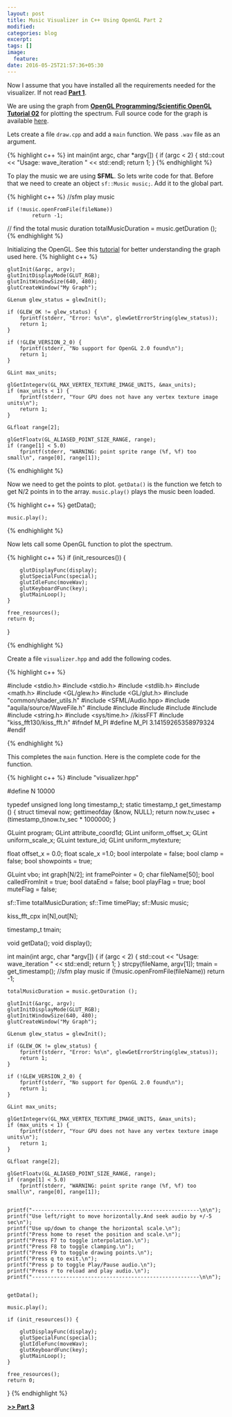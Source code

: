 ```yaml
---
layout: post
title: Music Visualizer in C++ Using OpenGL Part 2
modified:
categories: blog
excerpt:
tags: []
image:
  feature:
date: 2016-05-25T21:57:36+05:30
---
```


Now I assume that you have installed all the requirements needed for the visualizer. 
If not read **[Part 1](/blog/music-visualizer-in-c-using-opengl-part-1/)**.

We are using the graph from **[OpenGL Programming/Scientific OpenGL Tutorial 02](https://en.wikibooks.org/wiki/OpenGL_Programming/Scientific_OpenGL_Tutorial_02)** for plotting the spectrum. Full source code for the graph is available [here](https://gitlab.com/wikibooks-opengl/modern-tutorials/tree/master/graph02). 

Lets create a file `draw.cpp` and add a `main` function. We pass `.wav` file as an argument.



{% highlight c++ %}
int main(int argc, char *argv[]) 
{
	if (argc < 2)
    {
        std::cout << "Usage: wave_iteration <FILENAME>" << std::endl;
        return 1;
    }
{% endhighlight %}

To play the music we are using **SFML**. So lets write code for that.
Before that we need to create an object `sf::Music music;`. Add it to the global part.

{% highlight c++ %}
 //sfm play music

 	if (!music.openFromFile(fileName))
       		return -1; 
 
 // find the total music duration
 	totalMusicDuration = music.getDuration ();
{% endhighlight %}

Initializing the OpenGL. See this [tutorial](https://en.wikibooks.org/wiki/OpenGL_Programming/Scientific_OpenGL_Tutorial_02) for better understanding the graph used here.
{% highlight c++ %}

	glutInit(&argc, argv);
	glutInitDisplayMode(GLUT_RGB);
	glutInitWindowSize(640, 480);
	glutCreateWindow("My Graph");

	GLenum glew_status = glewInit();

	if (GLEW_OK != glew_status) {
		fprintf(stderr, "Error: %s\n", glewGetErrorString(glew_status));
		return 1;
	}

	if (!GLEW_VERSION_2_0) {
		fprintf(stderr, "No support for OpenGL 2.0 found\n");
		return 1;
	}

	GLint max_units;

	glGetIntegerv(GL_MAX_VERTEX_TEXTURE_IMAGE_UNITS, &max_units);
	if (max_units < 1) {
		fprintf(stderr, "Your GPU does not have any vertex texture image units\n");
		return 1;
	}

	GLfloat range[2];

	glGetFloatv(GL_ALIASED_POINT_SIZE_RANGE, range);
	if (range[1] < 5.0)
		fprintf(stderr, "WARNING: point sprite range (%f, %f) too small\n", range[0], range[1]);
	
{% endhighlight %}

Now we need to get the points to plot. `getData()` is the function we fetch to get N/2 
points in to the array. `music.play()` plays the music been loaded. 

{% highlight c++ %}
	getData();

	music.play();
{% endhighlight %}

Now lets call some OpenGL function to plot the spectrum.

{% highlight c++ %}
if (init_resources()) {

		glutDisplayFunc(display);
		glutSpecialFunc(special);
		glutIdleFunc(moveWav);
		glutKeyboardFunc(key);
		glutMainLoop();
	}

	free_resources();
	return 0;
}

{% endhighlight %}

Create a file `visualizer.hpp` and add the following codes.

{% highlight c++ %}

#include <stdio.h>
#include <stdio.h>
#include <stdlib.h>
#include <math.h>
#include <GL/glew.h>
#include <GL/glut.h>
#include "common/shader_utils.h"
#include <SFML/Audio.hpp>
#include "aquila/source/WaveFile.h"
#include <iostream>
#include <functional>
#include <memory>
#include <chrono>
#include <thread>
#include <string.h>
#include <sys/time.h>
//kissFFT
#include "kiss_fft130/kiss_fft.h"
#ifndef M_PI
#define M_PI 3.14159265358979324
#endif

{% endhighlight %}

This completes the `main` function. Here is the complete code for the function.

{% highlight c++ %}
#include "visualizer.hpp"

#define N 10000

typedef unsigned long long timestamp_t;
  static timestamp_t
    get_timestamp ()
    {
      struct timeval now;
      gettimeofday (&now, NULL);
      return  now.tv_usec + (timestamp_t)now.tv_sec * 1000000;
    }

GLuint program;
GLint attribute_coord1d;
GLint uniform_offset_x;
GLint uniform_scale_x;
GLuint texture_id;
GLint uniform_mytexture;

float offset_x = 0.0;
float scale_x =1.0;
bool interpolate = false;
bool clamp = false;
bool showpoints = true;

GLuint vbo;
int graph[N/2]; 
int framePointer = 0;
char fileName[50];
bool calledFromInit = true;
bool dataEnd = false;
bool playFlag = true;
bool muteFlag = false;

sf::Time totalMusicDuration;
sf::Time timePlay;
sf::Music music;

kiss_fft_cpx in[N],out[N];

timestamp_t tmain;

void getData();
void display();

int main(int argc, char *argv[]) 
{
	if (argc < 2)
    {
        std::cout << "Usage: wave_iteration <FILENAME>" << std::endl;
        return 1;
    }
    strcpy(fileName, argv[1]);
	tmain = get_timestamp();
   //sfm play music
 	if (!music.openFromFile(fileName))
       		return -1; 


	totalMusicDuration = music.getDuration ();

	glutInit(&argc, argv);
	glutInitDisplayMode(GLUT_RGB);
	glutInitWindowSize(640, 480);
	glutCreateWindow("My Graph");

	GLenum glew_status = glewInit();

	if (GLEW_OK != glew_status) {
		fprintf(stderr, "Error: %s\n", glewGetErrorString(glew_status));
		return 1;
	}

	if (!GLEW_VERSION_2_0) {
		fprintf(stderr, "No support for OpenGL 2.0 found\n");
		return 1;
	}

	GLint max_units;

	glGetIntegerv(GL_MAX_VERTEX_TEXTURE_IMAGE_UNITS, &max_units);
	if (max_units < 1) {
		fprintf(stderr, "Your GPU does not have any vertex texture image units\n");
		return 1;
	}

	GLfloat range[2];

	glGetFloatv(GL_ALIASED_POINT_SIZE_RANGE, range);
	if (range[1] < 5.0)
		fprintf(stderr, "WARNING: point sprite range (%f, %f) too small\n", range[0], range[1]);
	
	
	printf("------------------------------------------------------\n\n");
	printf("Use left/right to move horizontally.And seek audio by +/-5 sec\n");
	printf("Use up/down to change the horizontal scale.\n");
	printf("Press home to reset the position and scale.\n");
	printf("Press F7 to toggle interpolation.\n");
	printf("Press F8 to toggle clamping.\n");
	printf("Press F9 to toggle drawing points.\n");
	printf("Press q to exit.\n");
	printf("Press p to toggle Play/Pause audio.\n");
	printf("Press r to reload and play audio.\n");
	printf("------------------------------------------------------\n\n");

	
	getData();

	music.play();

	if (init_resources()) {

		glutDisplayFunc(display);
		glutSpecialFunc(special);
		glutIdleFunc(moveWav);
		glutKeyboardFunc(key);
		glutMainLoop();
	}

	free_resources();
	return 0;
}
{% endhighlight %}

**[>> Part 3](blog/music-visualizer-in-c-using-opengl-part-3/)**


